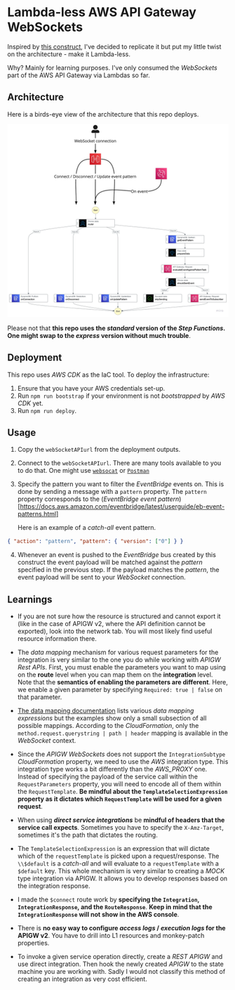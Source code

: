 # Lambda-less AWS API Gateway WebSockets

Inspired by [this construct](https://github.com/boyney123/cdk-eventbridge-socket), I've decided to replicate it but put my little twist on the architecture - make it Lambda-less.

Why? Mainly for learning purposes. I've only consumed the _WebSockets_ part of the AWS API Gateway via Lambdas so far.

## Architecture

Here is a birds-eye view of the architecture that this repo deploys.

![architecture](./img/architecture.jpeg)

Please not that **this repo uses the _standard_ version of the _Step Functions_. One might swap to the _express_ version without much trouble**.

## Deployment

This repo uses _AWS CDK_ as the IaC tool. To deploy the infrastructure:

1. Ensure that you have your AWS credentials set-up.
2. Run `npm run bootstrap` if your environment is not _bootstrapped_ by _AWS CDK_ yet.
3. Run `npm run deploy`.

## Usage

1. Copy the `webSocketAPIurl` from the deployment outputs.
2. Connect to the `webSocketAPIurl`. There are many tools available to you to do that. One might use [`websocat`](https://github.com/vi/websocat) or [`Postman`](https://learning.postman.com/docs/sending-requests/supported-api-frameworks/websocket/)
3. Specify the pattern you want to filter the _EventBridge_ events on. This is done by sending a message with a `pattern` property.
   The `pattern` property corresponds to the (_EventBridge event pattern_)[https://docs.aws.amazon.com/eventbridge/latest/userguide/eb-event-patterns.html]

   Here is an example of a _catch-all_ event pattern.

```json
{ "action": "pattern", "pattern": { "version": ["0"] } }
```

4. Whenever an event is pushed to the _EventBridge_ bus created by this construct the event payload will be matched against the _pattern_ specified in the previous step. If the payload matches the _pattern_, the event payload will be sent to your _WebSocket_ connection.

## Learnings

- If you are not sure how the resource is structured and cannot export it (like in the case of APIGW v2, where the API definition cannot be exported), look into the network tab. You will most likely find useful resource information there.

* The _data mapping_ mechanism for various request parameters for the integration is very similar to the one you do while working with _APIGW Rest APIs_. First, you must enable the parameters you want to map using on the **route** level when you can map them on the **integration** level.
  Note that the **semantics of enabling the parameters are different**.
  Here, we enable a given parameter by specifying `Required: true | false` on that parameter.

- [The data mapping documentation](https://docs.aws.amazon.com/apigateway/latest/developerguide/websocket-api-data-mapping.html) lists various _data mapping expressions_ but the examples show only a small subsection of all possible mappings.
  According to the _CloudFormation_, only the `method.request.querystring | path | header` mapping is available in the _WebSocket_ context.

* Since the _APIGW WebSockets_ does not support the `IntegrationSubtype` _CloudFormation_ property, we need to use the _AWS_ integration type. This integration type works a bit differently than the _AWS_PROXY_ one.
  Instead of specifying the payload of the service call within the `RequestParameters` property, you will need to encode all of them within the `RequestTemplate`. **Be mindful about the `TemplateSelectionExpression` property as it dictates which `RequestTemplate` will be used for a given request**.

- When using **_direct service integrations_** be **mindful of headers that the service call expects**.
  Sometimes you have to specify the `X-Amz-Target`, sometimes it's the path that dictates the routing.

* The `TemplateSelectionExpression` is an expression that will dictate which of the `requestTemplate` is picked upon a request/response.
  The `\\$default` is a _catch-all_ and will evaluate to a `requestTemplate` with a `$default` key.
  This whole mechanism is very similar to creating a _MOCK_ type integration via APIGW. It allows you to develop responses based on the integration response.

- I made the `$connect` route work by **specifying the `Integration`, `IntegrationResponse`, and the `RouteResponse`**.
  **Keep in mind that the `IntegrationResponse` will not show in the AWS console**.

* There is **no easy way to configure _access logs_ / _execution logs_ for the APIGW v2**. You have to drill into L1 resources and monkey-patch properties.

- To invoke a given service operation directly, create a _REST APIGW_ and use direct integration. Then hook the newly created _APIGW_ to the state machine you are working with. Sadly I would not classify this method of creating an integration as very cost efficient.
